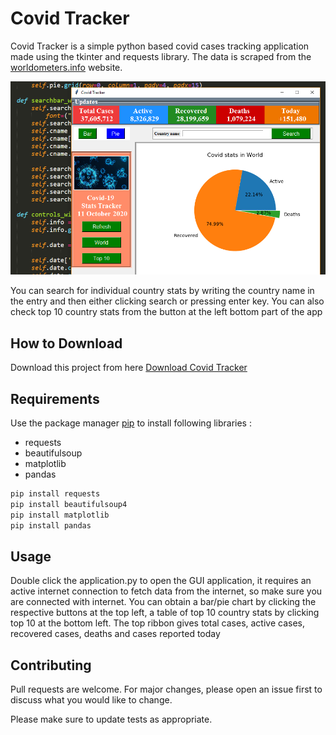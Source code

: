 # Covid Tracker

Covid Tracker is a simple python based covid cases tracking application made using the  tkinter and requests library. The data is scraped from the [worldometers.info](https://www.worldometers.info/coronavirus/) website.

![Alt text](app.png?raw=true "Covid Tracker")

You can search for individual country stats by writing the country name in the entry and then either clicking search or pressing enter key. You can also check top 10 country stats from the button at the left bottom part of the app

## How to Download

Download this project from here [Download Covid Tracker](https://downgit.github.io/#/home?url=https:%2F%2Fgithub.com%2FpyGuru123%2FPython-Projects%2Ftree%2Fmaster%2FCovid%20Tracker)

## Requirements

Use the package manager [pip](https://pip.pypa.io/en/stable/) to install following libraries : 
* requests
* beautifulsoup
* matplotlib
* pandas

```bash
pip install requests
pip install beautifulsoup4
pip install matplotlib
pip install pandas
```

## Usage

Double click the application.py to open the GUI application, it requires an active internet connection to fetch data from the internet, so make sure you are connected with internet. You can obtain a bar/pie chart by clicking the respective buttons at the top left, a table of top 10 country stats by clicking top 10 at the bottom left. The top ribbon gives total cases, active cases, recovered cases, deaths and cases reported today

## Contributing
Pull requests are welcome. For major changes, please open an issue first to discuss what you would like to change.

Please make sure to update tests as appropriate.

